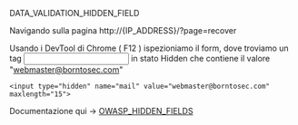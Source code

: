 DATA_VALIDATION_HIDDEN_FIELD


Navigando sulla pagina http://{IP_ADDRESS}/?page=recover

Usando i DevTool di Chrome ( F12 ) ispezioniamo il form, dove troviamo un tag <input> in stato Hidden che
contiene il valore "webmaster@borntosec.com" 

```
<input type="hidden" name="mail" value="webmaster@borntosec.com" maxlength="15">
```


Documentazione qui -> [OWASP_HIDDEN_FIELDS](https://owasp.org/projects/#Hidden_fields)
